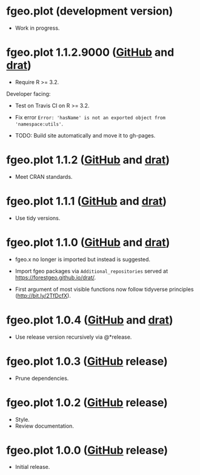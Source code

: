 # fgeo.plot (development version)

* Work in progress.

# fgeo.plot 1.1.2.9000 ([GitHub](https://github.com/forestgeo/fgeo.plot/releases) and [drat](https://forestgeo.github.io/drat/))

* Require R >= 3.2.

Developer facing:
* Test on Travis CI on R >= 3.2.
* Fix error `Error: 'hasName' is not an exported object from 'namespace:utils'`.



* TODO: Build site automatically and move it to gh-pages.




# fgeo.plot 1.1.2 ([GitHub](https://github.com/forestgeo/fgeo.plot/releases) and [drat](https://forestgeo.github.io/drat/))

* Meet CRAN standards.

# fgeo.plot 1.1.1 ([GitHub](https://github.com/forestgeo/fgeo.plot/releases) and [drat](https://forestgeo.github.io/drat/))

* Use tidy versions.

# fgeo.plot 1.1.0 ([GitHub](https://github.com/forestgeo/fgeo.plot/releases) and [drat](https://forestgeo.github.io/drat/))

* fgeo.x no longer is imported but instead is suggested.

* Import fgeo packages via `Additional_repositories` served at <https://forestgeo.github.io/drat/>.

* First argument of most visible functions now follow tidyverse principles (<http://bit.ly/2TfDcfX>).

# fgeo.plot 1.0.4 ([GitHub](https://github.com/forestgeo/fgeo.plot/releases) and [drat](https://forestgeo.github.io/drat/))

* Use release version recursively via @*release.

# fgeo.plot 1.0.3 ([GitHub](https://github.com/forestgeo/fgeo.plot/releases) release)

* Prune dependencies.

# fgeo.plot 1.0.2 ([GitHub](https://github.com/forestgeo/fgeo.plot/releases) release)

* Style.
* Review documentation.

# fgeo.plot 1.0.0 ([GitHub](https://github.com/forestgeo/fgeo.plot/releases) release)

* Initial release.

